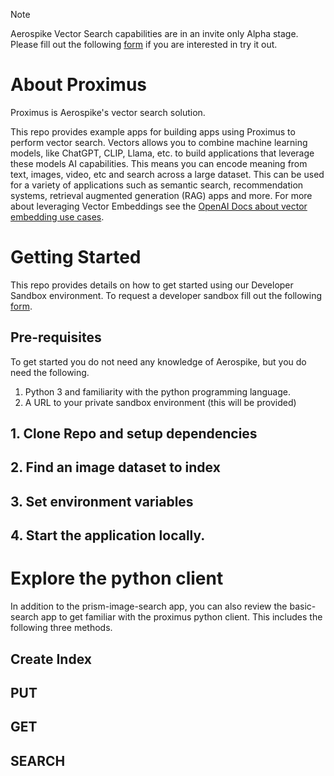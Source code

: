 > [!NOTE]
> Aerospike Vector Search capabilities are in an invite only Alpha stage. Please
> fill out the following [form](https://aerospike.com/lp/aerospike-vector-developer-program-sign-up/) if you are interested in try it out. 

# About Proximus
Proximus is Aerospike's vector search solution. 

This repo provides example apps for building apps using Proximus to perform vector
search. Vectors allows you to combine machine learning models, like ChatGPT, CLIP,
Llama, etc. to build applications that leverage these models AI capabilities. This means
you can encode meaning from text, images, video, etc and search across a large dataset.
This can be used for a variety of applications such as semantic search, recommendation systems,
retrieval augmented generation (RAG) apps and more. For more about leveraging Vector Embeddings
see the [OpenAI Docs about vector embedding use cases](https://platform.openai.com/docs/guides/embeddings/use-cases). 

# Getting Started
This repo provides details on how to get started using our Developer Sandbox
environment. To request a developer sandbox fill out the following [form](https://aerospike.com/lp/aerospike-vector-developer-program-sign-up/).

## Pre-requisites
To get started you do not need any knowledge of Aerospike, but you do need the following.

1. Python 3 and familiarity with the python programming language.
1. A URL to your private sandbox environment (this will be provided)

## 1. Clone Repo and setup dependencies

## 2. Find an image dataset to index

## 3. Set environment variables

## 4. Start the application locally.

# Explore the python client
In addition to the prism-image-search app, you can also review the basic-search app 
to get familiar with the proximus python client. This includes the following three methods.

## Create Index


## PUT

## GET

## SEARCH
